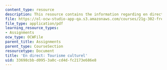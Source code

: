 ```yaml
---
content_type: resource
description: This resource contains the information regarding en direct tourisme culturel.
file: https://ol-ocw-studio-app-qa.s3.amazonaws.com/courses/21g-302-french-ii-fall-2004/33698cbbd0953a0ccd4dfc2173e686e8_MIT21G_302_F04_En_direct_V.pdf
file_type: application/pdf
learning_resource_types:
- Assignments
ocw_type: OCWFile
parent_title: Assignments
parent_type: CourseSection
resourcetype: Document
title: 'En direct: Tourisme culturel'
uid: 33698cbb-d095-3a0c-cd4d-fc2173e686e8
---
```

